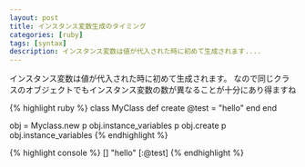 ```yaml
---
layout: post
title: インスタンス変数生成のタイミング
categories: [ruby]
tags: [syntax]
description: インスタンス変数は値が代入された時に初めて生成されます....
---
```


インスタンス変数は値が代入された時に初めて生成されます。
なので同じクラスのオブジェクトでもインスタンス変数の数が異なることが十分にあり得ますね

{% highlight ruby %}
class MyClass
  def create
    @test = "hello"
  end
end

obj = Myclass.new
p obj.instance_variables
p obj.create
p obj.instance_variables
{% endhighlight %}

{% highlight console %}
[]
"hello"
[:@test]
{% endhighlight %}
